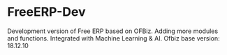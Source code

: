 # FreeERP-Dev
Development version of Free ERP based on OFBiz. Adding more modules and functions. Integrated with Machine Learning &amp; AI.
Ofbiz base version: 18.12.10
